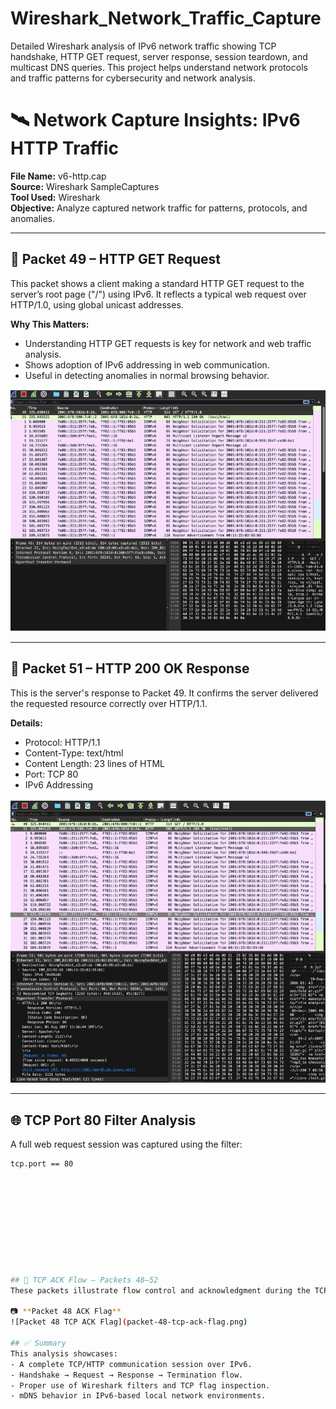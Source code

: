 # Wireshark_Network_Traffic_Capture
Detailed Wireshark analysis of IPv6 network traffic showing TCP handshake, HTTP GET request, server response, session teardown, and multicast DNS queries. This project helps understand network protocols and traffic patterns for cybersecurity and network analysis.

# 🛰️ Network Capture Insights: IPv6 HTTP Traffic

**File Name:** v6-http.cap  
**Source:** Wireshark SampleCaptures  
**Tool Used:** Wireshark  
**Objective:** Analyze captured network traffic for patterns, protocols, and anomalies.

---

## 🔎 Packet 49 – HTTP GET Request
This packet shows a client making a standard HTTP GET request to the server’s root page ("/") using IPv6. It reflects a typical web request over HTTP/1.0, using global unicast addresses.

**Why This Matters:**  
- Understanding HTTP GET requests is key for network and web traffic analysis.  
- Shows adoption of IPv6 addressing in web communication.  
- Useful in detecting anomalies in normal browsing behavior.  

![Packet 49 HTTP GET](packet-49-http-get.png)

---

## 🧾 Packet 51 – HTTP 200 OK Response
This is the server's response to Packet 49. It confirms the server delivered the requested resource correctly over HTTP/1.1.

**Details:**  
- Protocol: HTTP/1.1  
- Content-Type: text/html  
- Content Length: 23 lines of HTML  
- Port: TCP 80  
- IPv6 Addressing  

![Packet 51 HTTP 200 OK](packet-51-http-200-ok.png)

---

## 🌐 TCP Port 80 Filter Analysis
A full web request session was captured using the filter:  
```bash
tcp.port == 80










## 🔁 TCP ACK Flow – Packets 48–52
These packets illustrate flow control and acknowledgment during the TCP session.

📷 **Packet 48 ACK Flag**  
![Packet 48 TCP ACK Flag](packet-48-tcp-ack-flag.png)

## ✅ Summary
This analysis showcases:
- A complete TCP/HTTP communication session over IPv6.
- Handshake → Request → Response → Termination flow.
- Proper use of Wireshark filters and TCP flag inspection.
- mDNS behavior in IPv6-based local network environments.
